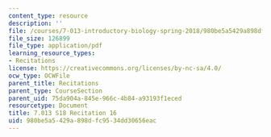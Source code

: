 ```yaml
---
content_type: resource
description: ''
file: /courses/7-013-introductory-biology-spring-2018/980be5a5429a898dfc9534dd30656eac_MIT7_013s18R16Q.pdf
file_size: 126899
file_type: application/pdf
learning_resource_types:
- Recitations
license: https://creativecommons.org/licenses/by-nc-sa/4.0/
ocw_type: OCWFile
parent_title: Recitations
parent_type: CourseSection
parent_uid: 75da904a-845e-966c-4b84-a93193f1eced
resourcetype: Document
title: 7.013 S18 Recitation 16
uid: 980be5a5-429a-898d-fc95-34dd30656eac
---
```

